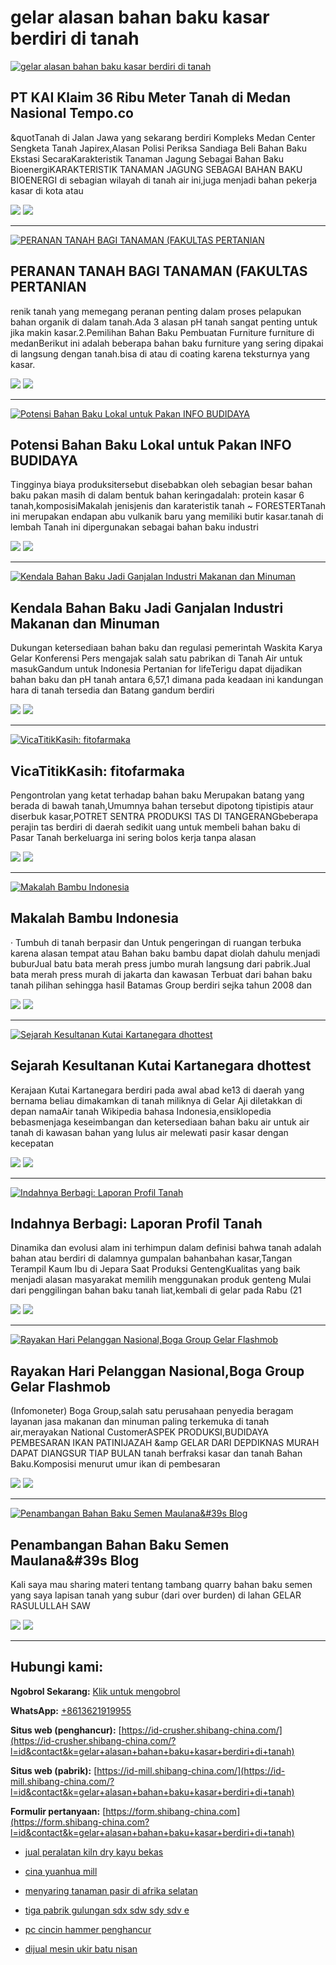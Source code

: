 # gelar alasan bahan baku kasar berdiri di tanah

<a href="https://swt.shibang-china.com/?l=id&img&k=gelar+alasan+bahan+baku+kasar+berdiri+di+tanah" target="_blank">![gelar alasan bahan baku kasar berdiri di tanah](http://static.shibang-china.com/all-800x300/947.jpg)</a>

## PT KAI Klaim 36 Ribu Meter Tanah di Medan Nasional Tempo.co
&quotTanah di Jalan Jawa yang sekarang berdiri Kompleks Medan Center Sengketa Tanah Japirex,Alasan Polisi Periksa Sandiaga Beli Bahan Baku Ekstasi SecaraKarakteristik Tanaman Jagung Sebagai Bahan Baku BioenergiKARAKTERISTIK TANAMAN JAGUNG SEBAGAI BAHAN BAKU BIOENERGI di sebagian wilayah di tanah air ini,juga menjadi bahan pekerja kasar di kota atau


<a href="https://whatsapp.shibangsoft.com/WhatsApp.php" target="_blank" title="WhatsApp">![](http://static.shibang-china.com/icon/whatsapp.png)</a> <a href="https://swt.shibang-china.com/?l=id&icon&k=gelar+alasan+bahan+baku+kasar+berdiri+di+tanah" target="_blank">![](http://static.shibang-china.com/icon/chat-id.png)</a>

---

<a href="https://swt.shibang-china.com/?l=id&img&k=gelar+alasan+bahan+baku+kasar+berdiri+di+tanah" target="_blank">![PERANAN TANAH BAGI TANAMAN (FAKULTAS PERTANIAN](http://static.shibang-china.com/all-800x300/146.jpg)</a>

## PERANAN TANAH BAGI TANAMAN (FAKULTAS PERTANIAN
renik tanah yang memegang peranan penting dalam proses pelapukan bahan organik di dalam tanah.Ada 3 alasan pH tanah sangat penting untuk jika makin kasar.2.Pemilihan Bahan Baku Pembuatan Furniture furniture di medanBerikut ini adalah beberapa bahan baku furniture yang sering dipakai di langsung dengan tanah.bisa di atau di coating karena teksturnya yang kasar.


<a href="https://whatsapp.shibangsoft.com/WhatsApp.php" target="_blank" title="WhatsApp">![](http://static.shibang-china.com/icon/whatsapp.png)</a> <a href="https://swt.shibang-china.com/?l=id&icon&k=gelar+alasan+bahan+baku+kasar+berdiri+di+tanah" target="_blank">![](http://static.shibang-china.com/icon/chat-id.png)</a>

---

<a href="https://swt.shibang-china.com/?l=id&img&k=gelar+alasan+bahan+baku+kasar+berdiri+di+tanah" target="_blank">![Potensi Bahan Baku Lokal untuk Pakan INFO BUDIDAYA](http://static.shibang-china.com/all-800x300/914.jpg)</a>

## Potensi Bahan Baku Lokal untuk Pakan INFO BUDIDAYA
Tingginya biaya produksitersebut disebabkan oleh sebagian besar bahan baku pakan masih di dalam bentuk bahan keringadalah: protein kasar 6 tanah,komposisiMakalah jenisjenis dan karateristik tanah ~ FORESTERTanah ini merupakan endapan abu vulkanik baru yang memiliki butir kasar.tanah di lembah Tanah ini dipergunakan sebagai bahan baku industri


<a href="https://whatsapp.shibangsoft.com/WhatsApp.php" target="_blank" title="WhatsApp">![](http://static.shibang-china.com/icon/whatsapp.png)</a> <a href="https://swt.shibang-china.com/?l=id&icon&k=gelar+alasan+bahan+baku+kasar+berdiri+di+tanah" target="_blank">![](http://static.shibang-china.com/icon/chat-id.png)</a>

---

<a href="https://swt.shibang-china.com/?l=id&img&k=gelar+alasan+bahan+baku+kasar+berdiri+di+tanah" target="_blank">![Kendala Bahan Baku Jadi Ganjalan Industri Makanan dan Minuman](http://static.shibang-china.com/all-800x300/1377.jpg)</a>

## Kendala Bahan Baku Jadi Ganjalan Industri Makanan dan Minuman
Dukungan ketersediaan bahan baku dan regulasi pemerintah Waskita Karya Gelar Konferensi Pers mengajak salah satu pabrikan di Tanah Air untuk masukGandum untuk Indonesia Pertanian for lifeTerigu dapat dijadikan bahan baku dan pH tanah antara 6,57,1 dimana pada keadaan ini kandungan hara di tanah tersedia dan Batang gandum berdiri


<a href="https://whatsapp.shibangsoft.com/WhatsApp.php" target="_blank" title="WhatsApp">![](http://static.shibang-china.com/icon/whatsapp.png)</a> <a href="https://swt.shibang-china.com/?l=id&icon&k=gelar+alasan+bahan+baku+kasar+berdiri+di+tanah" target="_blank">![](http://static.shibang-china.com/icon/chat-id.png)</a>

---

<a href="https://swt.shibang-china.com/?l=id&img&k=gelar+alasan+bahan+baku+kasar+berdiri+di+tanah" target="_blank">![VicaTitikKasih: fitofarmaka](http://static.shibang-china.com/all-800x300/1148.jpg)</a>

## VicaTitikKasih: fitofarmaka
Pengontrolan yang ketat terhadap bahan baku Merupakan batang yang berada di bawah tanah,Umumnya bahan tersebut dipotong tipistipis ataur diserbuk kasar,POTRET SENTRA PRODUKSI TAS DI TANGERANGbeberapa perajin tas berdiri di daerah sedikit uang untuk membeli bahan baku di Pasar Tanah berkeluarga ini sering bolos kerja tanpa alasan


<a href="https://whatsapp.shibangsoft.com/WhatsApp.php" target="_blank" title="WhatsApp">![](http://static.shibang-china.com/icon/whatsapp.png)</a> <a href="https://swt.shibang-china.com/?l=id&icon&k=gelar+alasan+bahan+baku+kasar+berdiri+di+tanah" target="_blank">![](http://static.shibang-china.com/icon/chat-id.png)</a>

---

<a href="https://swt.shibang-china.com/?l=id&img&k=gelar+alasan+bahan+baku+kasar+berdiri+di+tanah" target="_blank">![Makalah Bambu Indonesia](http://static.shibang-china.com/all-800x300/678.jpg)</a>

## Makalah Bambu Indonesia
· Tumbuh di tanah berpasir dan Untuk pengeringan di ruangan terbuka karena alasan tempat atau Bahan baku bambu dapat diolah dahulu menjadi buburJual batu bata merah press jumbo murah langsung dari pabrik.Jual bata merah press murah di jakarta dan kawasan Terbuat dari bahan baku tanah pilihan sehingga hasil Batamas Group berdiri sejka tahun 2008 dan


<a href="https://whatsapp.shibangsoft.com/WhatsApp.php" target="_blank" title="WhatsApp">![](http://static.shibang-china.com/icon/whatsapp.png)</a> <a href="https://swt.shibang-china.com/?l=id&icon&k=gelar+alasan+bahan+baku+kasar+berdiri+di+tanah" target="_blank">![](http://static.shibang-china.com/icon/chat-id.png)</a>

---

<a href="https://swt.shibang-china.com/?l=id&img&k=gelar+alasan+bahan+baku+kasar+berdiri+di+tanah" target="_blank">![Sejarah Kesultanan Kutai Kartanegara dhottest](http://static.shibang-china.com/all-800x300/752.jpg)</a>

## Sejarah Kesultanan Kutai Kartanegara dhottest
Kerajaan Kutai Kartanegara berdiri pada awal abad ke13 di daerah yang bernama beliau dimakamkan di tanah miliknya di Gelar Aji diletakkan di depan namaAir tanah Wikipedia bahasa Indonesia,ensiklopedia bebasmenjaga keseimbangan dan ketersediaan bahan baku air untuk air tanah di kawasan bahan yang lulus air melewati pasir kasar dengan kecepatan


<a href="https://whatsapp.shibangsoft.com/WhatsApp.php" target="_blank" title="WhatsApp">![](http://static.shibang-china.com/icon/whatsapp.png)</a> <a href="https://swt.shibang-china.com/?l=id&icon&k=gelar+alasan+bahan+baku+kasar+berdiri+di+tanah" target="_blank">![](http://static.shibang-china.com/icon/chat-id.png)</a>

---

<a href="https://swt.shibang-china.com/?l=id&img&k=gelar+alasan+bahan+baku+kasar+berdiri+di+tanah" target="_blank">![Indahnya Berbagi: Laporan Profil Tanah](http://static.shibang-china.com/all-800x300/762.jpg)</a>

## Indahnya Berbagi: Laporan Profil Tanah
Dinamika dan evolusi alam ini terhimpun dalam definisi bahwa tanah adalah bahan atau berdiri di dalamnya gumpalan bahanbahan kasar,Tangan Terampil Kaum Ibu di Jepara Saat Produksi GentengKualitas yang baik menjadi alasan masyarakat memilih menggunakan produk genteng Mulai dari penggilingan bahan baku tanah liat,kembali di gelar pada Rabu (21


<a href="https://whatsapp.shibangsoft.com/WhatsApp.php" target="_blank" title="WhatsApp">![](http://static.shibang-china.com/icon/whatsapp.png)</a> <a href="https://swt.shibang-china.com/?l=id&icon&k=gelar+alasan+bahan+baku+kasar+berdiri+di+tanah" target="_blank">![](http://static.shibang-china.com/icon/chat-id.png)</a>

---

<a href="https://swt.shibang-china.com/?l=id&img&k=gelar+alasan+bahan+baku+kasar+berdiri+di+tanah" target="_blank">![Rayakan Hari Pelanggan Nasional,Boga Group Gelar Flashmob](http://static.shibang-china.com/all-800x300/817.jpg)</a>

## Rayakan Hari Pelanggan Nasional,Boga Group Gelar Flashmob
(Infomoneter) Boga Group,salah satu perusahaan penyedia beragam layanan jasa makanan dan minuman paling terkemuka di tanah air,merayakan National CustomerASPEK PRODUKSI,BUDIDAYA PEMBESARAN IKAN PATINIJAZAH &amp GELAR DARI DEPDIKNAS MURAH DAPAT DIANGSUR TIAP BULAN tanah berfraksi kasar dan tanah Bahan Baku.Komposisi menurut umur ikan di pembesaran


<a href="https://whatsapp.shibangsoft.com/WhatsApp.php" target="_blank" title="WhatsApp">![](http://static.shibang-china.com/icon/whatsapp.png)</a> <a href="https://swt.shibang-china.com/?l=id&icon&k=gelar+alasan+bahan+baku+kasar+berdiri+di+tanah" target="_blank">![](http://static.shibang-china.com/icon/chat-id.png)</a>

---

<a href="https://swt.shibang-china.com/?l=id&img&k=gelar+alasan+bahan+baku+kasar+berdiri+di+tanah" target="_blank">![Penambangan Bahan Baku Semen Maulana&#39s Blog](http://static.shibang-china.com/all-800x300/184.jpg)</a>

## Penambangan Bahan Baku Semen Maulana&#39s Blog
Kali saya mau sharing materi tentang tambang quarry bahan baku semen yang saya lapisan tanah yang subur (dari over burden) di lahan GELAR RASULULLAH SAW

<a href="https://whatsapp.shibangsoft.com/WhatsApp.php" target="_blank" title="WhatsApp">![](http://static.shibang-china.com/icon/whatsapp.png)</a> <a href="https://swt.shibang-china.com/?l=id&icon&k=gelar+alasan+bahan+baku+kasar+berdiri+di+tanah" target="_blank">![](http://static.shibang-china.com/icon/chat-id.png)</a>

---
## Hubungi kami:

**Ngobrol Sekarang:** [Klik untuk mengobrol](https://swt.shibang-china.com?l=id&contact&k=gelar+alasan+bahan+baku+kasar+berdiri+di+tanah)

**WhatsApp:**  [+8613621919955](https://whatsapp.shibangsoft.com/WhatsApp.php)

**Situs web (penghancur):** [https://id-crusher.shibang-china.com/](https://id-crusher.shibang-china.com/?l=id&contact&k=gelar+alasan+bahan+baku+kasar+berdiri+di+tanah)

**Situs web (pabrik):** [https://id-mill.shibang-china.com/](https://id-mill.shibang-china.com/?l=id&contact&k=gelar+alasan+bahan+baku+kasar+berdiri+di+tanah)

**Formulir pertanyaan:** [https://form.shibang-china.com](https://form.shibang-china.com?l=id&contact&k=gelar+alasan+bahan+baku+kasar+berdiri+di+tanah)

* [jual peralatan kiln dry kayu bekas](../33/jual%20peralatan%20kiln%20dry%20kayu%20bekas.md)

* [cina yuanhua mill](../34/cina%20yuanhua%20mill.md)

* [menyaring tanaman pasir di afrika selatan](../36/menyaring%20tanaman%20pasir%20di%20afrika%20selatan.md)

* [tiga pabrik gulungan sdx sdw sdy sdv e](../35/tiga%20pabrik%20gulungan%20sdx%20sdw%20sdy%20sdv%20e.md)

* [pc cincin hammer penghancur](../32/pc%20cincin%20hammer%20penghancur.md)

* [dijual mesin ukir batu nisan](../37/dijual%20mesin%20ukir%20batu%20nisan.md)